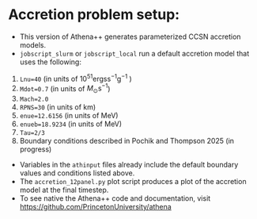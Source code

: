 # Accretion problem setup:
 - This version of Athena++ generates parameterized CCSN accretion models.
 - ```jobscript_slurm``` or ```jobscript_local``` run a default accretion model that uses the following:
  1) ```Lnu=40``` (in units of $10^{51}  \mathrm{ergs}  \mathrm{s}^{-1} \mathrm{g}^{-1}$ )
  2) ```Mdot=0.7``` (in units of $M_{\odot} \mathrm{s}^{-1}$)
  3) ```Mach=2.0```
  4) ```RPNS=30``` (in units of km)
  5) ```enue=12.6156``` (in units of MeV)
  6) ```enueb=18.9234``` (in units of MeV) 
  7) ```Tau=2/3```
  8) Boundary conditions described in Pochik and Thompson 2025 (in progress)
 - Variables in the ```athinput``` files already include the default boundary values and conditions listed above.
 - The ```accretion_12panel.py``` plot script produces a plot of the accretion model at the final timestep.
 - To see native the Athena++ code and documentation, visit https://github.com/PrincetonUniversity/athena
